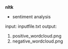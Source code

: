 **nltk**
- sentiment analysis

input: inputfile.txt
output:
1. positive_wordcloud.png
2. negative_wordcloud.png
